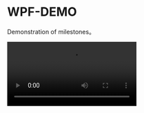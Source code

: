 # WPF-DEMO
Demonstration of milestones。

<video>
      <source src="https://github.com/meloxnz/WPF-DEMO/blob/main/demo.mp4" type="video/mp4">
</video>
